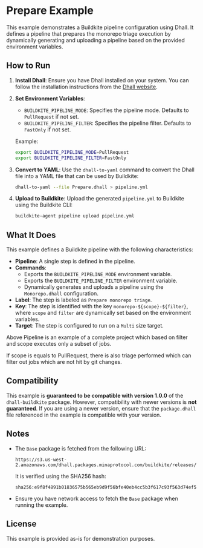 # Prepare Example

This example demonstrates a Buildkite pipeline configuration using Dhall. It defines a pipeline that prepares the monorepo triage execution by dynamically generating and uploading a pipeline based on the provided environment variables.

## How to Run

1. **Install Dhall**:
   Ensure you have Dhall installed on your system. You can follow the installation instructions from the [Dhall website](https://dhall-lang.org/).

2. **Set Environment Variables**:
   - `BUILDKITE_PIPELINE_MODE`: Specifies the pipeline mode. Defaults to `PullRequest` if not set.
   - `BUILDKITE_PIPELINE_FILTER`: Specifies the pipeline filter. Defaults to `FastOnly` if not set.

   Example:
   ```bash
   export BUILDKITE_PIPELINE_MODE=PullRequest
   export BUILDKITE_PIPELINE_FILTER=FastOnly
   ```

3. **Convert to YAML**:
   Use the `dhall-to-yaml` command to convert the Dhall file into a YAML file that can be used by Buildkite:
   ```bash
   dhall-to-yaml --file Prepare.dhall > pipeline.yml
   ```

4. **Upload to Buildkite**:
   Upload the generated `pipeline.yml` to Buildkite using the Buildkite CLI:
   ```bash
   buildkite-agent pipeline upload pipeline.yml
   ```

## What It Does

This example defines a Buildkite pipeline with the following characteristics:
- **Pipeline**: A single step is defined in the pipeline.
- **Commands**:
  - Exports the `BUILDKITE_PIPELINE_MODE` environment variable.
  - Exports the `BUILDKITE_PIPELINE_FILTER` environment variable.
  - Dynamically generates and uploads a pipeline using the `Monorepo.dhall` configuration.
- **Label**: The step is labeled as `Prepare monorepo triage`.
- **Key**: The step is identified with the key `monorepo-${scope}-${filter}`, where `scope` and `filter` are dynamically set based on the environment variables.
- **Target**: The step is configured to run on a `Multi` size target.

Above Pipeline is an example of a complete project which based on filter and scope executes only a subset of jobs. 

If scope is equals to PullRequest, there is also triage performed which can filter out jobs which are not hit by git changes. 

## Compatibility

This example is **guaranteed to be compatible with version 1.0.0** of the `dhall-buildkite` package. However, compatibility with newer versions is **not guaranteed**. If you are using a newer version, ensure that the `package.dhall` file referenced in the example is compatible with your version.

## Notes

- The `Base` package is fetched from the following URL:
  ```
  https://s3.us-west-2.amazonaws.com/dhall.packages.minaprotocol.com/buildkite/releases/1.0.0/package.dhall
  ```
  It is verified using the SHA256 hash:
  ```
  sha256:e9f8f4891b01836575b565eb9d9f56bfe40eb4cc5b3f617c93f563d74ef5288c
  ```
- Ensure you have network access to fetch the `Base` package when running the example.

## License

This example is provided as-is for demonstration purposes.